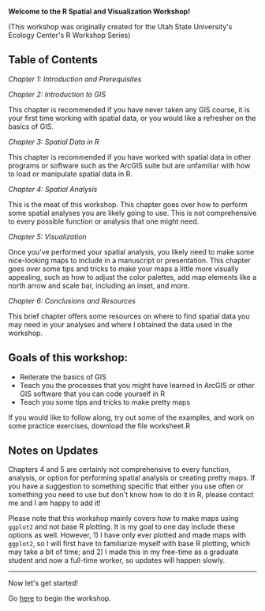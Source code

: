 **Welcome to the R Spatial and Visualization Workshop!**

(This workshop was originally created for the Utah State University's Ecology Center's R Workshop Series)

## Table of Contents

*Chapter 1: Introduction and Prerequisites*
  

*Chapter 2: Introduction to GIS*

This chapter is recommended if you have never taken any GIS course, it is your first time working with spatial data, or you would like a refresher on the basics of GIS.
  

*Chapter 3: Spatial Data in R*

This chapter is recommended if you have worked with spatial data in other programs or software such as the ArcGIS suite but are unfamiliar with how to load or manipulate spatial data in R.
  

*Chapter 4: Spatial Analysis*

This is the meat of this workshop. This chapter goes over how to perform some spatial analyses you are likely going to use. This is not comprehensive to every possible function or analysis that one might need. 
  

*Chapter 5: Visualization*

Once you've performed your spatial analysis, you likely need to make some nice-looking maps to include in a manuscript or presentation. This chapter goes over some tips and tricks to make your maps a little more visually appealing, such as how to adjust the color palettes, add map elements like a north arrow and scale bar, including an inset, and more.
  

*Chapter 6: Conclusions and Resources*

This brief chapter offers some resources on where to find spatial data you may need in your analyses and where I obtained the data used in the workshop.
  

## Goals of this workshop:

* Reiterate the basics of GIS
* Teach you the processes that you might have learned in ArcGIS or other GIS software that you can code yourself in R
* Teach you some tips and tricks to make pretty maps 

If you would like to follow along, try out some of the examples, and work on some practice exercises, download the file worksheet.R
  

## Notes on Updates

Chapters 4 and 5 are certainly not comprehensive to every function, analysis, or option for performing spatial analysis or creating pretty maps. If you have a suggestion to something specific that either you use often or something you need to use but don't know how to do it in R, please contact me and I am happy to add it!

Please note that this workshop mainly covers how to make maps using `ggplot2` and not base R plotting. It is my goal to one day include these options as well. However, 1) I have only ever plotted and made maps with `ggplot2`, so I will first have to familiarize myself with base R plotting, which may take a bit of time; and 2) I made this in my free-time as a graduate student and now a full-time worker, so updates will happen slowly.

***

Now let's get started! 

Go [here](https://ronanhart.github.io/R_Spatial_Workshop/) to begin the workshop.
